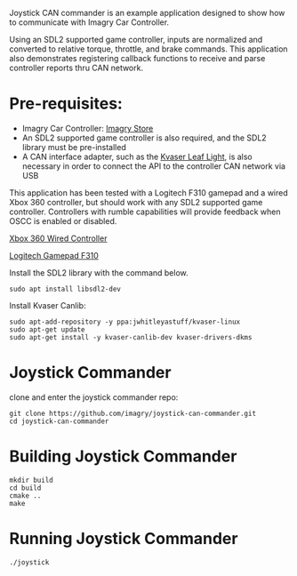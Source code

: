 Joystick CAN commander is an example application designed to show how to communicate with Imagry Car Controller.

Using an SDL2 supported game controller, inputs are normalized and converted to relative torque, throttle, and brake commands. This application also demonstrates registering callback functions to receive and parse controller reports thru CAN network.

# Pre-requisites:
- Imagry Car Controller: [Imagry Store](https://imagry.co/product/car_controller)
- An SDL2 supported game controller is also required, and the SDL2 library must be pre-installed
- A CAN interface adapter, such as the [Kvaser Leaf Light](https://www.kvaser.com), is also necessary in order to connect the API to the controller CAN network via USB

This application has been tested with a Logitech F310 gamepad and a wired Xbox 360 controller, but should work with any SDL2 supported game controller. Controllers with rumble capabilities will provide feedback when OSCC is enabled or disabled.

[Xbox 360 Wired Controller](https://www.amazon.com/dp/B004QRKWLA)

[Logitech Gamepad F310](http://a.co/3GoUlkN)

Install the SDL2 library with the command below.

```
sudo apt install libsdl2-dev
```

Install Kvaser Canlib:
```
sudo apt-add-repository -y ppa:jwhitleyastuff/kvaser-linux
sudo apt-get update
sudo apt-get install -y kvaser-canlib-dev kvaser-drivers-dkms
```

# Joystick Commander

clone and enter the joystick commander repo:

```
git clone https://github.com/imagry/joystick-can-commander.git
cd joystick-can-commander
```

# Building Joystick Commander

```
mkdir build
cd build
cmake ..
make
```

# Running Joystick Commander

```
./joystick
```
